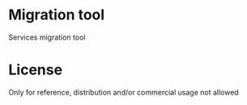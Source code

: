 # Migration tool

Services migration tool

# License
Only for reference, distribution and/or commercial usage not allowed